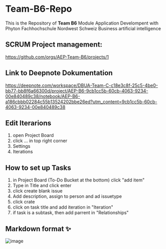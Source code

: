 # Team-B6-Repo
This is the Repository of **Team B6** 
Module Application Develompent with Phyton 
Fachhochschule Nordwest Schweiz
Business artificial intelligence

## SCRUM Project management:
https://github.com/orgs/AEP-Team-B6/projects/1

## Link to Deepnote Dokumentation
https://deepnote.com/workspace/DBUA-Team-C-c18e3c8f-25c5-4be0-bb77-bb8f6a66300d/project/AEP-B6-9cb1cc5b-60cb-4063-9234-00e840489c38/notebook/AEP-B6-a186cbbb02284c55b13524202bbe26ed?utm_content=9cb1cc5b-60cb-4063-9234-00e840489c38

## Edit Iterarions
1. open Project Board
2. click ... in top right corner
3. Settings
4. Iterations

## How to set up Tasks
1. in Project Board (To-Do Bucket at the bottom) click "add item"
2. Type in Title and click enter
3. click create blank issue
4. Add description, assign to person and ad issuetype
5. click crate
6. click on task title and add iteration in "Iteration"
7. if task is a subtask, then add parrent in "Relationships"


## Markdown format ✨
![image](https://github.com/user-attachments/assets/7eb3af84-5c85-4b44-b3ef-2483faaf08df "Markdown Cheatsheet")
